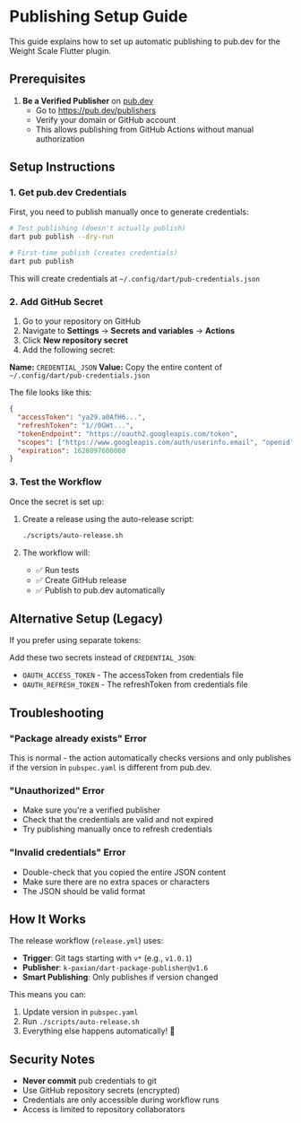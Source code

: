 # Publishing Setup Guide

This guide explains how to set up automatic publishing to pub.dev for the Weight Scale Flutter plugin.

## Prerequisites

1. **Be a Verified Publisher** on [pub.dev](https://pub.dev)
   - Go to https://pub.dev/publishers
   - Verify your domain or GitHub account
   - This allows publishing from GitHub Actions without manual authorization

## Setup Instructions

### 1. Get pub.dev Credentials

First, you need to publish manually once to generate credentials:

```bash
# Test publishing (doesn't actually publish)
dart pub publish --dry-run

# First-time publish (creates credentials)
dart pub publish
```

This will create credentials at `~/.config/dart/pub-credentials.json`

### 2. Add GitHub Secret

1. Go to your repository on GitHub
2. Navigate to **Settings** → **Secrets and variables** → **Actions**
3. Click **New repository secret**
4. Add the following secret:

**Name:** `CREDENTIAL_JSON`
**Value:** Copy the entire content of `~/.config/dart/pub-credentials.json`

The file looks like this:
```json
{
  "accessToken": "ya29.a0AfH6...",
  "refreshToken": "1//0GWt...",
  "tokenEndpoint": "https://oauth2.googleapis.com/token",
  "scopes": ["https://www.googleapis.com/auth/userinfo.email", "openid"],
  "expiration": 1628097600000
}
```

### 3. Test the Workflow

Once the secret is set up:

1. Create a release using the auto-release script:
   ```bash
   ./scripts/auto-release.sh
   ```

2. The workflow will:
   - ✅ Run tests
   - ✅ Create GitHub release  
   - ✅ Publish to pub.dev automatically

## Alternative Setup (Legacy)

If you prefer using separate tokens:

Add these two secrets instead of `CREDENTIAL_JSON`:
- `OAUTH_ACCESS_TOKEN` - The accessToken from credentials file
- `OAUTH_REFRESH_TOKEN` - The refreshToken from credentials file

## Troubleshooting

### "Package already exists" Error
This is normal - the action automatically checks versions and only publishes if the version in `pubspec.yaml` is different from pub.dev.

### "Unauthorized" Error
- Make sure you're a verified publisher
- Check that the credentials are valid and not expired
- Try publishing manually once to refresh credentials

### "Invalid credentials" Error
- Double-check that you copied the entire JSON content
- Make sure there are no extra spaces or characters
- The JSON should be valid format

## How It Works

The release workflow (`release.yml`) uses:
- **Trigger**: Git tags starting with `v*` (e.g., `v1.0.1`)
- **Publisher**: `k-paxian/dart-package-publisher@v1.6`
- **Smart Publishing**: Only publishes if version changed

This means you can:
1. Update version in `pubspec.yaml`
2. Run `./scripts/auto-release.sh`
3. Everything else happens automatically! 🚀

## Security Notes

- **Never commit** pub credentials to git
- Use GitHub repository secrets (encrypted)
- Credentials are only accessible during workflow runs
- Access is limited to repository collaborators
